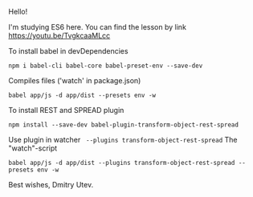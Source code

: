 Hello!

I'm studying ES6 here.
You can find the lesson by link https://youtu.be/TvgkcaaMLcc

To install babel in devDependencies
```
npm i babel-cli babel-core babel-preset-env --save-dev
``` 
Compiles files ('watch' in package.json)
```
babel app/js -d app/dist --presets env -w
```

To install REST and SPREAD plugin
```
npm install --save-dev babel-plugin-transform-object-rest-spread
```
Use plugin in watcher ``` --plugins transform-object-rest-spread```
The "watch"-script
```
babel app/js -d app/dist --plugins transform-object-rest-spread --presets env -w
```
Best wishes,
Dmitry Utev. 